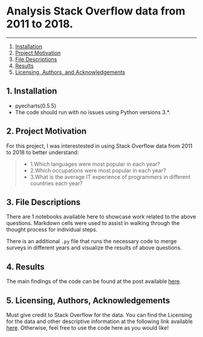 # Analysis Stack Overflow data from 2011 to 2018.

--------------------------------------
1. [Installation](#installation)
2. [Project Motivation](#motivation)
3. [File Descriptions](#files)
4. [Results](#results)
5. [Licensing, Authors, and Acknowledgements](#licensing)

## 1. Installation <a name="installation"></a>

- pyecharts(0.5.5)
- The code should run with no issues using Python versions 3.*.

## 2. Project Motivation <a name="motivation"></a>
For this project, I was interestested in using Stack Overflow data from 2011 to 2018 to better understand:
> * 1.Which languages were most popular in each year?  
> * 2.Which occupations were most popular in each year?  
> * 3.What is the average IT experience of programmers in different countries each year?  


## 3. File Descriptions <a name="files"></a>  
There are 1 notebooks available here to showcase work related to the above questions. Markdown cells were used to assist in walking through the thought process for individual steps.  

There is an additional `.py` file that runs the necessary code to merge surveys in different years and visualize the results of above questions.

## 4. Results <a name="results"></a>
The main findings of the code can be found at the post available [here](https://blog.saucloud.com/three-excited-informations-about-developers-from-2011-to-2018-cjwd06b11000e47s1h90gaqyj).

## 5. Licensing, Authors, Acknowledgements<a name="licensing"></a>
Must give credit to Stack Overflow for the data.  You can find the Licensing for the data and other descriptive information at the following link available [here](https://insights.stackoverflow.com/survey).  Otherwise, feel free to use the code here as you would like! 

